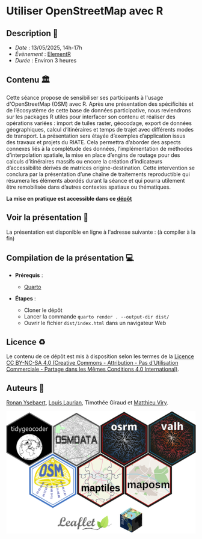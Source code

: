 # Utiliser OpenStreetMap avec R

## Description :memo:

- *Date* : 13/05/2025, 14h-17h  
- *Évènement* : [ElementR](https://elementr.gitpages.huma-num.fr/website/apropos.html)   
- *Durée* : Environ 3 heures

## Contenu :classical_building:

Cette séance propose de sensibiliser ses participants à l'usage d'OpenStreetMap (OSM) avec R. 
Après une présentation des spécificités et de l’écosystème de cette base de données participative, 
nous reviendrons sur les packages R utiles pour interfacer son contenu et réaliser des opérations variées : 
import de tuiles raster, géocodage, export de données géographiques, calcul d’itinéraires et temps de trajet avec différents modes de transport.
La présentation sera étayée d’exemples d’application issus des travaux et projets du RIATE. 
Cela permettra d’aborder des aspects connexes liés à la complétude des données, 
l’implémentation de méthodes d’interpolation spatiale, la mise en place d’engins de routage pour des calculs d’itinéraires massifs ou encore la création d’indicateurs d’accessibilité dérivés de matrices origine-destination.
Cette intervention se conclura par la présentation d’une chaîne de traitements reproductible 
qui résumera les éléments abordés durant la séance et qui pourra utilement être remobilisée dans d’autres contextes spatiaux ou thématiques. 

**La mise en pratique est accessible dans ce [dépôt](https://github.com/riatecom/osm-elementr-2025-application)**


## Voir la présentation :book:

La présentation est disponible en ligne à l'adresse suivante : (à compiler à la fin)


## Compilation de la présentation :computer:

- **Prérequis** :
    - [Quarto](https://quarto.org)

- **Étapes** :
    - Cloner le dépôt
    - Lancer la commande `quarto render . --output-dir dist/`
    - Ouvrir le fichier `dist/index.html` dans un navigateur Web

## Licence :recycle:

Le contenu de ce dépôt est mis à disposition selon les termes de la [Licence CC BY-NC-SA 4.0 (Creative Commons - Attribution - Pas d’Utilisation Commerciale - Partage dans les Mêmes Conditions 4.0 International)](https://creativecommons.org/licenses/by-nc-sa/4.0/deed.fr).


## Auteurs :bust_in_silhouette:

[Ronan Ysebaert](https://github.com/rysebaert), [Louis Laurian](https://github.com/louislrn), Timothée Giraud[](https://github.com/rCarto) et [Matthieu Viry](https://github.com/mthh).


![](img/r_packages.png)
